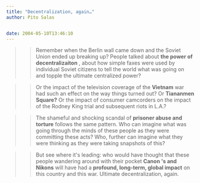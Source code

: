 ```yaml
---
title: "Decentralization, again…"
author: Pito Salas


date: 2004-05-10T13:46:10
---
```



>>

>> Remember when the Berlin wall came down and the Soviet Union ended up
breaking up? People talked about **the power of decentralizaiton** , about how
simple faxes were used by individual Soviet citizens to tell the world what
was going on and topple the ultimate centralized power?

>>

>> Or the impact of the television coverage of the **Vietnam** war had such an
effect on the way things turned out? Or **Tiananmen Square?** Or the impact of
consumer camcorders on the impact of the Rodney King trial and subsequent
riots in L.A.?

>>

>> The shameful and shocking scandal of **prisoner abuse and torture** follows
the same pattern. Who can imagine what was going through the minds of these
people as they were committing these acts? Who, further can imagine what they
were thinking as they were taking snapshots of this?

>>

>> But see where it's leading: who would have thought that these people
wandering around with their pocket **Canon 's and Nikons** will have had a
**profound, long-term, global impact** on this country and this war. Ultimate
decentralization, again.

>>

>>  


